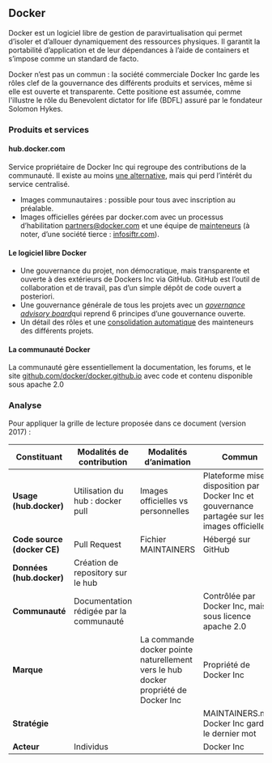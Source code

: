 ## Docker

Docker est un logiciel libre de gestion de paravirtualisation qui permet d’isoler et d’allouer dynamiquement des ressources physiques. Il garantit la portabilité d’application et de leur dépendances à l’aide de containers et s’impose comme un standard de facto.

Docker n’est pas un commun : la société commerciale Docker Inc garde les rôles clef de la gouvernance des différents produits et services, même si elle est ouverte et transparente. Cette positione est assumée, comme l'illustre le rôle du Benevolent dictator for life (BDFL) assuré par le fondateur Solomon Hykes.

### Produits et services

#### hub.docker.com

Service propriétaire de Docker Inc qui regroupe des contributions de la communauté. Il existe au moins [une alternative](https://github.com/nathanleclaire/tarzan), mais qui perd l’intérêt du service centralisé.

- Images communautaires : possible pour tous avec inscription au préalable.
- Images officielles gérées par docker.com avec un processus d’habilitation partners@docker.com et une équipe de [mainteneurs](https://github.com/docker-library/official-images/blob/master/MAINTAINERS) (à noter, d’une société tierce : [infosiftr.com](http://www.infosiftr.com)).

#### Le logiciel libre Docker

- Une gouvernance du projet, non démocratique, mais transparente et ouverte à des extérieurs de Dockers Inc via GitHub. GitHub est l’outil de collaboration et de travail, pas d’un simple dépôt de code ouvert a posteriori.
- Une gouvernance générale de tous les projets avec un [_governance advisory board_](https://docs.docker.com/opensource/governance/dgab-info/)qui reprend 6 principes d’une gouvernance ouverte.
- Un détail des rôles et une [consolidation automatique](https://github.com/docker/opensource/blob/master/MAINTAINERS) des mainteneurs des différents projets.

#### La communauté Docker

La communauté gère essentiellement la documentation, les forums, et le site [github.com/docker/docker.github.io](https://github.com/docker/docker.github.io) avec code et contenu disponible sous apache 2.0

### Analyse

Pour appliquer la grille de lecture proposée dans ce document (version 2017) :

| **Constituant** | **Modalités de contribution** | **Modalités d’animation** | **Commun** |
| --- | --- | --- | --- |
| **Usage (hub.docker)** | Utilisation du hub : docker pull | Images officielles vs personnelles | Plateforme mise à disposition par Docker Inc et gouvernance partagée sur les images officielles |
| **Code source (docker CE)** | Pull Request | Fichier MAINTAINERS | Hébergé sur GitHub |
| **Données (hub.docker)** | Création de repository sur le hub |  |  |
| **Communauté** | Documentation rédigée par la communauté |  | Contrôlée par Docker Inc, mais sous licence apache 2.0 |
| **Marque** |  | La commande docker pointe naturellement vers le hub docker propriété de Docker Inc | Propriété de Docker Inc |
| **Stratégie** |  |  | MAINTAINERS.md : Docker Inc garde le dernier mot |
| **Acteur** | Individus |  | Docker Inc |
